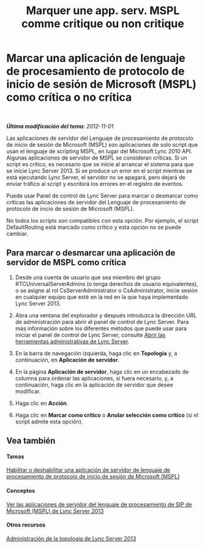 ﻿---
title: "Marquer une app. serv. MSPL comme critique ou non critique"
TOCTitle: "Marquer une app. serv. MSPL comme critique ou non critique"
ms:assetid: df68fdc6-b7e6-4f07-acdc-0cd4c2c888a1
ms:mtpsurl: https://technet.microsoft.com/es-es/library/Gg182598(v=OCS.15)
ms:contentKeyID: 48276934
ms.date: 01/07/2017
mtps_version: v=OCS.15
ms.translationtype: HT
---

# Marcar una aplicación de lenguaje de procesamiento de protocolo de inicio de sesión de Microsoft (MSPL) como crítica o no crítica

 

_**Última modificación del tema:** 2012-11-01_

Las aplicaciones de servidor del Lenguaje de procesamiento de protocolo de inicio de sesión de Microsoft (MSPL) son aplicaciones de solo script que usan el lenguaje de scripting MSPL, en lugar del Microsoft Lync 2010 API. Algunas aplicaciones de servidor de MSPL se consideran críticas. Si un script es crítico, es necesario que se inicie al arrancar el sistema para que se inicie Lync Server 2013. Si se produce un error en el script mientras se está ejecutando Lync Server, el servidor no se apagará, pero dejará de enviar tráfico al script y escribirá los errores en el registro de eventos.

Puede usar Panel de control de Lync Server para marcar o desmarcar como críticas las aplicaciones de servidor del Lenguaje de procesamiento de protocolo de inicio de sesión de Microsoft (MSPL).

No todos los scripts son compatibles con esta opción. Por ejemplo, el script DefaultRouting está marcado como crítico y esta opción no se puede cambiar.

## Para marcar o desmarcar una aplicación de servidor de MSPL como crítica

1.  Desde una cuenta de usuario que sea miembro del grupo RTCUniversalServerAdmins (o tenga derechos de usuario equivalentes), o se asigne al rol CsServerAdministrator o CsAdministrator, inicie sesión en cualquier equipo que esté en la red en la que haya implementado Lync Server 2013.

2.  Abra una ventana del explorador y después introduzca la dirección URL de administración para abrir el panel de control de Lync Server. Para más información sobre los diferentes métodos que puede usar para iniciar el panel de control de Lync Server, consulte [Abrir las herramientas administrativas de Lync Server](lync-server-2013-open-lync-server-administrative-tools.md).

3.  En la barra de navegación izquierda, haga clic en **Topología** y, a continuación, en **Aplicación de servidor**.

4.  En la página **Aplicación de servidor**, haga clic en un encabezado de columna para ordenar las aplicaciones, si fuera necesario, y, a continuación, haga clic en la aplicación de servidor que desee modificar.

5.  Haga clic en **Acción**.

6.  Haga clic en **Marcar como crítico** o **Anular selección como crítico** (si el script admite esta opción).

## Vea también

#### Tareas

[Habilitar o deshabilitar una aplicación de servidor de lenguaje de procesamiento de protocolo de inicio de sesión de Microsoft (MSPL)](lync-server-2013-enable-or-disable-a-microsoft-sip-processing-language-mspl-server-application.md)  

#### Conceptos

[Ver las aplicaciones de servidor del lenguaje de procesamiento de SIP de Microsoft (MSPL) de Lync Server 2013](lync-server-2013-view-microsoft-sip-processing-language-mspl-server-applications.md)  

#### Otros recursos

[Administración de la topología de Lync Server 2013](lync-server-2013-managing-the-lync-server-topology.md)

